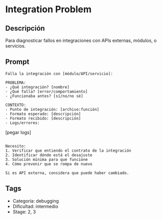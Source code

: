 # Integration Problem

## Descripción
Para diagnosticar fallos en integraciones con APIs externas, módulos, o servicios.

## Prompt
```
Falla la integración con [módulo/API/servicio]:

PROBLEMA:
- ¿Qué integración? [nombre]
- ¿Qué falla? [error/comportamiento]
- ¿Funcionaba antes? [sí/no/no sé]

CONTEXTO:
- Punto de integración: [archivo:función]
- Formato esperado: [descripción]
- Formato recibido: [descripción]
- Logs/errores:
```
[pegar logs]
```

Necesito:
1. Verificar que entiendo el contrato de la integración
2. Identificar dónde está el desajuste
3. Solución mínima para que funcione
4. Cómo prevenir que se rompa de nuevo

Si es API externa, considera que puede haber cambiado.
```

## Tags
- Categoría: debugging
- Dificultad: intermedio
- Stage: 2, 3